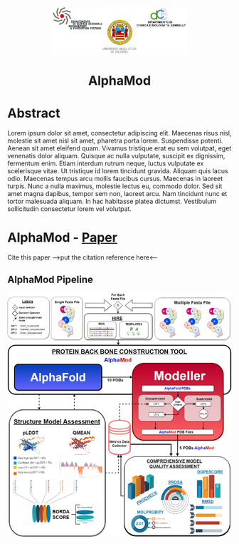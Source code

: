 <p align="center">
    <img src="https://github.com/Fabio-Gil-Z/AlphaMod/blob/main/Images/DISAMIS_UNISA_tri_logo.png" width=60% height=60%>
</p>

<h1 align="center">
 AlphaMod
</h1>


# Abstract
Lorem ipsum dolor sit amet, consectetur adipiscing elit. Maecenas risus nisl, molestie sit amet nisl sit amet, pharetra porta lorem. Suspendisse potenti. Aenean sit amet eleifend quam. Vivamus tristique erat eu sem volutpat, eget venenatis dolor aliquam. Quisque ac nulla vulputate, suscipit ex dignissim, fermentum enim. Etiam interdum rutrum neque, luctus vulputate ex scelerisque vitae. Ut tristique id lorem tincidunt gravida. Aliquam quis lacus odio. Maecenas tempus arcu mollis faucibus cursus. Maecenas in laoreet turpis. Nunc a nulla maximus, molestie lectus eu, commodo dolor. Sed sit amet magna dapibus, tempor sem non, laoreet arcu. Nam tincidunt nunc et tortor malesuada aliquam. In hac habitasse platea dictumst. Vestibulum sollicitudin consectetur lorem vel volutpat.

# AlphaMod - [Paper](https://google.com)
Cite this paper
-->put the citation reference here<--


## AlphaMod Pipeline
![AlphaMod Pipeline](https://github.com/Fabio-Gil-Z/AlphaMod/blob/main/Images/Modalpha_Pipeline.png)<br /> <br />

